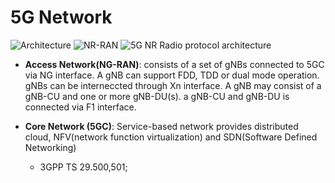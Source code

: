 # 5G Network
![Architecture](https://www.rfwireless-world.com/images/5G-NR-overall-architecture.jpg)
![NR-RAN](https://www.rfwireless-world.com/images/5G-NR-RAN-architecture.jpg)
![5G NR Radio protocol architecture](https://www.rfwireless-world.com/images/5G-NR-radio-protocol-stack.jpg)

- **Access Network(NG-RAN)**: consists of a set of gNBs connected to 5GC via NG interface. A gNB can support FDD, TDD or dual mode operation. 
gNBs can be interneccted through Xn interface. A gNB may consist of a gNB-CU and one or more gNB-DU(s). a gNB-CU and gNB-DU is connected via F1 interface.
     
- **Core Network (5GC)**: Service-based network provides distributed cloud, NFV(network function virtualization) and SDN(Software Defined Networking)
     - 3GPP TS 29.500,501; 

